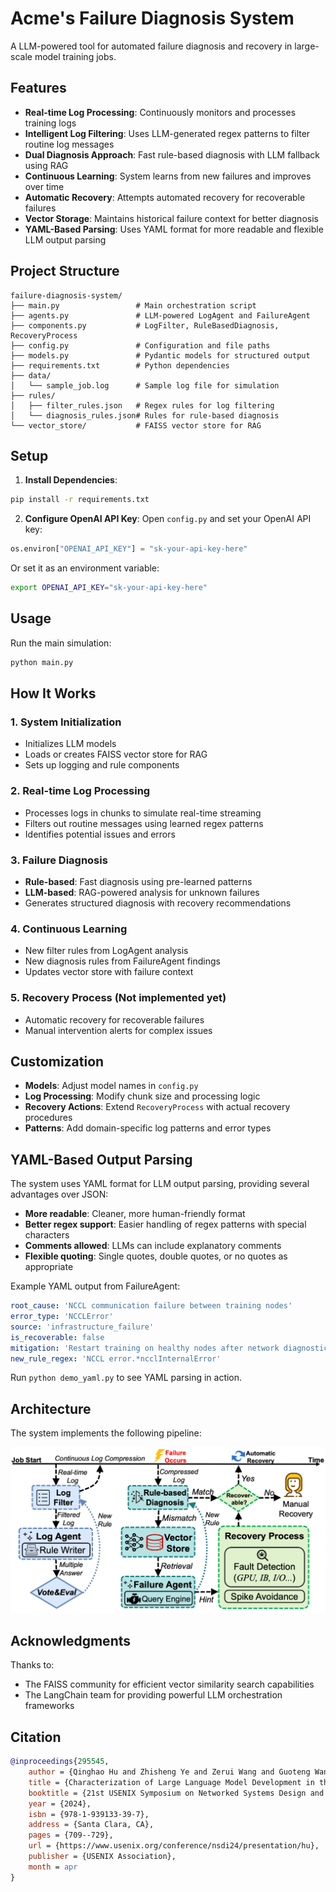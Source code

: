 # Acme's Failure Diagnosis System

A LLM-powered tool for automated failure diagnosis and recovery in large-scale model training jobs.

## Features

- **Real-time Log Processing**: Continuously monitors and processes training logs
- **Intelligent Log Filtering**: Uses LLM-generated regex patterns to filter routine log messages
- **Dual Diagnosis Approach**: Fast rule-based diagnosis with LLM fallback using RAG
- **Continuous Learning**: System learns from new failures and improves over time
- **Automatic Recovery**: Attempts automated recovery for recoverable failures
- **Vector Storage**: Maintains historical failure context for better diagnosis
- **YAML-Based Parsing**: Uses YAML format for more readable and flexible LLM output parsing

## Project Structure

```
failure-diagnosis-system/
├── main.py                 # Main orchestration script
├── agents.py               # LLM-powered LogAgent and FailureAgent
├── components.py           # LogFilter, RuleBasedDiagnosis, RecoveryProcess
├── config.py               # Configuration and file paths
├── models.py               # Pydantic models for structured output
├── requirements.txt        # Python dependencies
├── data/
│   └── sample_job.log      # Sample log file for simulation
├── rules/
│   ├── filter_rules.json   # Regex rules for log filtering
│   └── diagnosis_rules.json# Rules for rule-based diagnosis
└── vector_store/           # FAISS vector store for RAG
```

## Setup

1. **Install Dependencies**:
```bash
pip install -r requirements.txt
```

2. **Configure OpenAI API Key**:
Open `config.py` and set your OpenAI API key:
```python
os.environ["OPENAI_API_KEY"] = "sk-your-api-key-here"
```

Or set it as an environment variable:
```bash
export OPENAI_API_KEY="sk-your-api-key-here"
```

## Usage

Run the main simulation:

```bash
python main.py
```

## How It Works

### 1. System Initialization
- Initializes LLM models
- Loads or creates FAISS vector store for RAG
- Sets up logging and rule components

### 2. Real-time Log Processing
- Processes logs in chunks to simulate real-time streaming
- Filters out routine messages using learned regex patterns
- Identifies potential issues and errors

### 3. Failure Diagnosis
- **Rule-based**: Fast diagnosis using pre-learned patterns
- **LLM-based**: RAG-powered analysis for unknown failures
- Generates structured diagnosis with recovery recommendations

### 4. Continuous Learning
- New filter rules from LogAgent analysis
- New diagnosis rules from FailureAgent findings
- Updates vector store with failure context

### 5. Recovery Process (Not implemented yet)
- Automatic recovery for recoverable failures
- Manual intervention alerts for complex issues

## Customization

- **Models**: Adjust model names in `config.py`
- **Log Processing**: Modify chunk size and processing logic
- **Recovery Actions**: Extend `RecoveryProcess` with actual recovery procedures
- **Patterns**: Add domain-specific log patterns and error types

## YAML-Based Output Parsing

The system uses YAML format for LLM output parsing, providing several advantages over JSON:

- **More readable**: Cleaner, more human-friendly format
- **Better regex support**: Easier handling of regex patterns with special characters
- **Comments allowed**: LLMs can include explanatory comments
- **Flexible quoting**: Single quotes, double quotes, or no quotes as appropriate

Example YAML output from FailureAgent:
```yaml
root_cause: 'NCCL communication failure between training nodes'
error_type: 'NCCLError'
source: 'infrastructure_failure'
is_recoverable: false
mitigation: 'Restart training on healthy nodes after network diagnostics'
new_rule_regex: 'NCCL error.*ncclInternalError'
```

Run `python demo_yaml.py` to see YAML parsing in action.

## Architecture

The system implements the following pipeline:

![workflow](assets/system.png)

## Acknowledgments

Thanks to:
- The FAISS community for efficient vector similarity search capabilities
- The LangChain team for providing powerful LLM orchestration frameworks

## Citation

```bibtex
@inproceedings{295545,
    author = {Qinghao Hu and Zhisheng Ye and Zerui Wang and Guoteng Wang and Meng Zhang and Qiaoling Chen and Peng Sun and Dahua Lin and Xiaolin Wang and Yingwei Luo and Yonggang Wen and Tianwei Zhang},
    title = {Characterization of Large Language Model Development in the Datacenter},
    booktitle = {21st USENIX Symposium on Networked Systems Design and Implementation (NSDI 24)},
    year = {2024},
    isbn = {978-1-939133-39-7},
    address = {Santa Clara, CA},
    pages = {709--729},
    url = {https://www.usenix.org/conference/nsdi24/presentation/hu},
    publisher = {USENIX Association},
    month = apr
}
```

